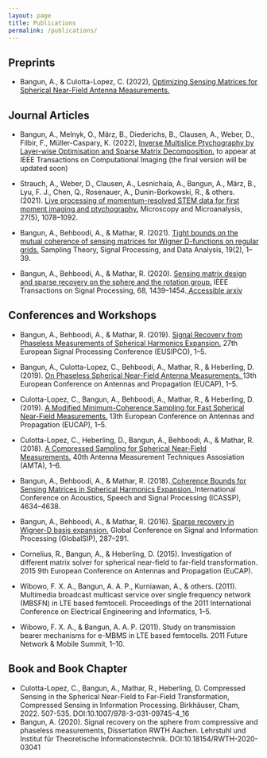```yaml
---
layout: page
title: Publications
permalink: /publications/
---
```


 

## Preprints
- Bangun, A., & Culotta-Lopez, C. (2022),  <a href="https://arxiv.org/abs/2206.02181"> Optimizing Sensing Matrices for Spherical Near-Field Antenna Measurements.</a>

## Journal Articles
- Bangun, A., Melnyk, O., März, B., Diederichs, B., Clausen, A., Weber, D., Filbir, F., Müller-Caspary, K. (2022), <a href="https://arxiv.org/abs/2205.03902">  Inverse Multislice Ptychography by Layer-wise Optimisation and Sparse Matrix Decomposition.</a> to appear at IEEE Transactions on Computational Imaging (the final version will be updated soon)


- Strauch, A., Weber, D., Clausen, A., Lesnichaia, A., Bangun, A., März, B., Lyu, F. J., Chen, Q., Rosenauer, A.,   Dunin-Borkowski, R., & others. (2021). <a href="https://www.cambridge.org/core/journals/microscopy-and-microanalysis/article/live-processing-of-momentumresolved-stem-data-for-first-moment-imaging-and-ptychography/5FDD47E708AC82B22ADDB0A074108213">Live processing of momentum-resolved STEM data for first moment imaging and  ptychography.</a> Microscopy and Microanalysis, 27(5), 1078–1092.

- Bangun, A., Behboodi, A., & Mathar, R. (2021). <a href="https://link.springer.com/article/10.1007/s43670-021-00006-2"> Tight bounds on the mutual coherence of sensing matrices for Wigner D-functions on regular grids.</a> Sampling Theory, Signal Processing, and Data Analysis, 19(2), 1–39. 

- Bangun, A., Behboodi, A., & Mathar, R. (2020).  <a href="https://ieeexplore.ieee.org/document/8995561">  Sensing matrix design and sparse recovery on the sphere and the rotation  group.</a>  IEEE Transactions on Signal Processing, 68, 1439–1454.<a href="https://arxiv.org/abs/1904.11596"> Accessible arxiv </a>
 

## Conferences and Workshops
-  Bangun, A., Behboodi, A., & Mathar, R. (2019). <a href="https://ieeexplore.ieee.org/document/8902696"> Signal Recovery from Phaseless Measurements of Spherical Harmonics Expansion.</a> 27th European Signal Processing Conference (EUSIPCO), 1–5.

-  Bangun, A., Culotta-Lopez, C., Behboodi, A., Mathar, R., & Heberling, D. (2019). <a href=" https://ieeexplore.ieee.org/document/8740316"> On Phaseless Spherical Near-Field Antenna Measurements. </a>  13th European Conference on Antennas and Propagation (EUCAP), 1–5.

- Culotta-Lopez, C., Bangun, A., Behboodi, A., Mathar, R., & Heberling, D. (2019). <a href="https://ieeexplore.ieee.org/document/8739317 ">A Modified Minimum-Coherence Sampling for Fast Spherical Near-Field Measurements.</a>  13th European Conference on Antennas and Propagation (EUCAP), 1–5.

- Culotta-Lopez, C., Heberling, D., Bangun, A., Behboodi, A., & Mathar, R. (2018). <a href=" https://ieeexplore.ieee.org/document/8604211">A Compressed Sampling for Spherical Near-Field Measurements.</a>  40th Antenna Measurement Techniques Assosiation (AMTA), 1–6.

- Bangun, A., Behboodi, A., & Mathar, R. (2018).<a href="https://ieeexplore.ieee.org/abstract/document/8461805 "> Coherence Bounds for Sensing Matrices in Spherical Harmonics Expansion. </a> International Conference on Acoustics, Speech and Signal Processing (ICASSP), 4634–4638.

- Bangun, A., Behboodi, A., & Mathar, R. (2016). <a href="https://ieeexplore.ieee.org/abstract/document/7905849 "> Sparse recovery in Wigner-D basis expansion.</a>  Global Conference on Signal and Information Processing (GlobalSIP), 287–291.

- Cornelius, R., Bangun, A., & Heberling, D. (2015). Investigation of different matrix solver for spherical near-field to far-field transformation. 2015 9th European Conference on Antennas and Propagation (EuCAP).
    
- Wibowo, F. X. A., Bangun, A. A. P., Kurniawan, A., & others. (2011). Multimedia broadcast multicast service over single frequency network (MBSFN) in LTE based femtocell. Proceedings of the 2011 International Conference on Electrical Engineering and Informatics, 1–5.

- Wibowo, F. X. A., & Bangun, A. A. P. (2011). Study on transmission bearer mechanisms for e-MBMS in LTE based femtocells. 2011 Future Network & Mobile Summit, 1–10.

## Book and Book Chapter

- Culotta-Lopez, C., Bangun, A., Mathar, R., Heberling, D. Compressed Sensing in the Spherical Near-Field to Far-Field Transformation, Compressed Sensing in Information Processing. Birkhäuser, Cham, 2022. 507-535. DOI:10.1007/978-3-031-09745-4_16
- Bangun, A. (2020). Signal recovery on the sphere from compressive and phaseless measurements, Dissertation RWTH Aachen. Lehrstuhl und Institut für Theoretische Informationstechnik. DOI:10.18154/RWTH-2020-03041
